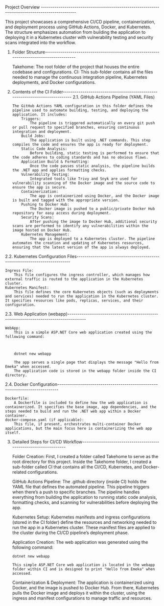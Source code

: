 Project Overview ------------------------------------------------------------------------------------------------

This project showcases a comprehensive CI/CD pipeline, containerization, and deployment process using GitHub Actions, Docker, and Kubernetes. The structure emphasizes automation from building the application to deploying it in a Kubernetes cluster with vulnerability testing and security scans integrated into the workflow.

1.  Folder Structure------------------------------------------------------------------------------------------

    Takehome:
    The root folder of the project that houses the entire codebase and configurations.
    CI:
    This sub-folder contains all the files needed to manage the continuous integration pipeline, Kubernetes deployments, and Docker configurations.

2.  Contents of the CI Folder------------------------------------------------------------------------------
    2.1. GitHub Actions Pipeline (YAML Files)

        The GitHub Actions YAML configuration in this folder defines the pipeline used to automate building, testing, and deploying the application. It includes:
            Triggers:
                The pipeline is triggered automatically on every git push or pull request to specified branches, ensuring continuous integration and deployment.
            Build Jobs:
                The application is built using .NET commands. This step compiles the code and ensures the app is ready for deployment.
            Static Code Analysis:
                Before building, static testing is performed to ensure that the code adheres to coding standards and has no obvious flaws.
            Application Build & Formatting:
                Once the code passes static analysis, the pipeline builds the .NET app and applies formatting checks.
            Vulnerability Testing:
                Integrated tools like Trivy and Snyk are used for vulnerability scanning of the Docker image and the source code to ensure the app is secure.
            Containerization:
                The app is containerized using Docker, and the Docker image is built and tagged with the appropriate version.
            Pushing to Docker Hub:
                The Docker image is pushed to a public/private Docker Hub repository for easy access during deployment.
            Security Scans:
                After pushing the image to Docker Hub, additional security scans are performed to identify any vulnerabilities within the image hosted on Docker Hub.
            Kubernetes Management:
                The app is deployed to a Kubernetes cluster. The pipeline automates the creation and updating of Kubernetes resources, ensuring that the latest version of the app is always deployed.

2.2. Kubernetes Configuration Files---------------------------------------------------------------------------

    Ingress File:
        This file configures the ingress controller, which manages how external traffic is routed to the application in the Kubernetes cluster.
    Kubernetes Manifest:
        This file defines the core Kubernetes objects (such as deployments and services) needed to run the application in the Kubernetes cluster. It specifies resources like pods, replicas, services, and their configuration.

2.3. Web Application (webapp)---------------------------------------------------------------------------------------

    WebApp:
        This is a simple ASP.NET Core web application created using the following command:



        dotnet new webapp

        The app serves a single page that displays the message "Hello from Emeka" when accessed.
        The application code is stored in the webapp folder inside the CI directory.

2.4. Docker Configuration------------------------------------------------------------------------------

    Dockerfile:
        A Dockerfile is included to define how the web application is containerized. It specifies the base image, app dependencies, and the steps needed to build and run the .NET web app within a Docker container.
    docker-compose.yaml (if applicable):
        This file, if present, orchestrates multi-container Docker applications, but the main focus here is containerizing the web app itself.

3.  Detailed Steps for CI/CD Workflow------------------------------------------------------------------

    Folder Creation:
    First, I created a folder called Takehome to serve as the root directory for this project.
    Inside the Takehome folder, I created a sub-folder called CI that contains all the CI/CD, Kubernetes, and Docker-related configurations.

    GitHub Actions Pipeline:
    The .github directory (inside CI) holds the YAML file that defines the automated pipeline. This pipeline triggers when there’s a push to specific branches.
    The pipeline handles everything from building the application to running static code analysis, formatting checks, and scanning for vulnerabilities before deploying the app.

    Kubernetes Setup:
    Kubernetes manifests and ingress configurations (stored in the CI folder) define the resources and networking needed to run the app in a Kubernetes cluster.
    These manifest files are applied to the cluster during the CI/CD pipeline’s deployment phase.

    Application Creation:
    The web application was generated using the following command:

        dotnet new webapp

        This simple ASP.NET Core web application is located in the webapp folder within CI and is designed to print "Hello from Emeka" when accessed.

    Containerization & Deployment:
    The application is containerized using Docker, and the image is pushed to Docker Hub.
    From there, Kubernetes pulls the Docker image and deploys it within the cluster, using the ingress and manifest configurations to manage traffic and resources.
